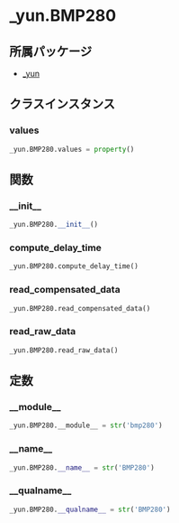 # _yun.BMP280

## 所属パッケージ
- [_yun](../../module/_yun)

## クラスインスタンス

### values
```python
_yun.BMP280.values = property()
```

## 関数

### \_\_init\_\_
```python
_yun.BMP280.__init__()
```

### compute\_delay\_time
```python
_yun.BMP280.compute_delay_time()
```

### read\_compensated\_data
```python
_yun.BMP280.read_compensated_data()
```

### read\_raw\_data
```python
_yun.BMP280.read_raw_data()
```

## 定数

### \_\_module\_\_
```python
_yun.BMP280.__module__ = str('bmp280')
```

### \_\_name\_\_
```python
_yun.BMP280.__name__ = str('BMP280')
```

### \_\_qualname\_\_
```python
_yun.BMP280.__qualname__ = str('BMP280')
```
